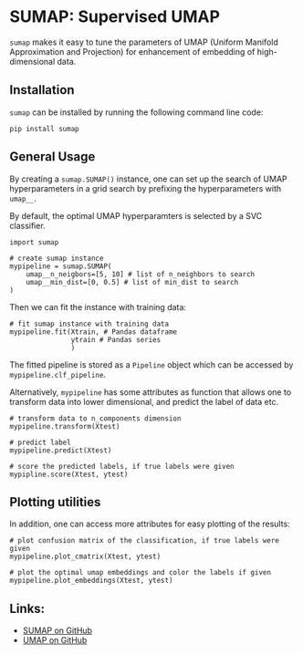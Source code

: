 # SUMAP: Supervised UMAP

`sumap` makes it easy to tune the parameters of UMAP (Uniform Manifold Approximation and Projection) for enhancement of embedding of high-dimensional data. 

## Installation

`sumap` can be installed by running the following command line code:

```
pip install sumap
```

## General Usage
By creating a `sumap.SUMAP()` instance, one can set up the search of UMAP hyperparameters in a grid search by prefixing the hyperparameters with `umap__`.

By default, the optimal UMAP hyperparamters is selected by a SVC classifier.

```
import sumap

# create sumap instance
mypipeline = sumap.SUMAP(
    umap__n_neigbors=[5, 10] # list of n_neighbors to search
    umap__min_dist=[0, 0.5] # list of min_dist to search
)
```

Then we can fit the instance with training data:

```
# fit sumap instance with training data
mypipeline.fit(Xtrain, # Pandas dataframe
               ytrain # Pandas series
               )
```

The fitted pipeline is stored as a `Pipeline` object which can be accessed by `mypipeline.clf_pipeline`.

Alternatively, `mypipeline` has some attributes as function that allows one to transform data into lower dimensional, and predict the label of data etc.

```
# transform data to n_components dimension
mypipeline.transform(Xtest)

# predict label
mypipeline.predict(Xtest)

# score the predicted labels, if true labels were given
mypipline.score(Xtest, ytest)
```

## Plotting utilities
In addition, one can access more attributes for easy plotting of the results:

```
# plot confusion matrix of the classification, if true labels were given
mypipeline.plot_cmatrix(Xtest, ytest)

# plot the optimal umap embeddings and color the labels if given
mypipeline.plot_embeddings(Xtest, ytest)
```

## Links:
* [SUMAP on GitHub](https://github.com/tianlinhe/sumap)
* [UMAP on GitHub](https://github.com/lmcinnes/umap)
